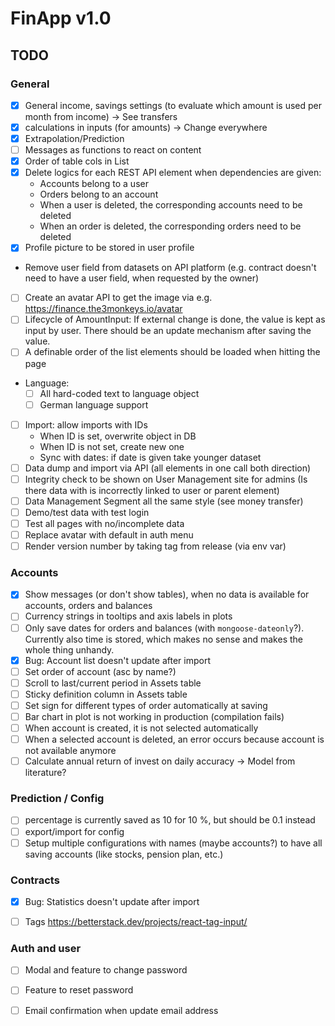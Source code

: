 # FinApp v1.0



## TODO

### General

* [x] General income, savings settings (to evaluate which amount is used per month from income) -> See transfers
* [x] calculations in inputs (for amounts) -> Change everywhere
* [x] Extrapolation/Prediction
* [ ] Messages as functions to react on content
* [x] Order of table cols in List
* [x] Delete logics for each REST API element when dependencies are given: 
  * Accounts belong to a user
  * Orders belong to an account
  * When a user is deleted, the corresponding accounts need to be deleted
  * When an order is deleted, the corresponding orders need to be deleted
* [x] Profile picture to be stored in user profile
* Remove user field from datasets on API platform (e.g. contract doesn't need to have a user field, when requested by the owner)
* [ ] Create an avatar API to get the image via e.g. https://finance.the3monkeys.io/avatar
* [ ] Lifecycle of AmountInput: If external change is done, the value is kept as input by user. There should be an update mechanism after saving the value.
* [ ] A definable order of the list elements should be loaded when hitting the page
* Language:
  * [ ] All hard-coded text to language object
  * [ ] German language support
* [ ] Import: allow imports with IDs
  * When ID is set, overwrite object in DB
  * When ID is not set, create new one
  * Sync with dates: if date is given take younger dataset
* [ ] Data dump and import via API (all elements in one call both direction)
* [ ] Integrity check to be shown on User Management site for admins (Is there data with is incorrectly linked to user or parent element)
* [ ] Data Management Segment all the same style (see money transfer)
* [ ] Demo/test data with test login
* [ ] Test all pages with no/incomplete data
* [ ] Replace avatar with default in auth menu
* [ ] Render version number by taking tag from release (via env var)

### Accounts

* [x] Show messages (or don't show tables), when no data is available for accounts, orders and balances
* [ ] Currency strings in tooltips and axis labels in plots
* [ ] Only save dates for orders and balances (with `mongoose-dateonly`?). Currently also time is stored, which makes no sense and makes the whole thing unhandy.
* [x] Bug: Account list doesn't update after import
* [ ] Set order of account (asc by name?)
* [ ] Scroll to last/current period in Assets table
* [ ] Sticky definition column in Assets table
* [ ] Set sign for different types of order automatically at saving
* [ ] Bar chart in plot is not working in production (compilation fails)
* [ ] When account is created, it is not selected automatically
* [ ] When a selected account is deleted, an error occurs because account is not available anymore
* [ ] Calculate annual return of invest on daily accuracy -> Model from literature?

### Prediction / Config

* [ ] percentage is currently saved as 10 for 10 %, but should be 0.1 instead
* [ ] export/import for config
* [ ] Setup multiple configurations with names (maybe accounts?) to have all saving accounts (like stocks, pension plan, etc.)

### Contracts

* [x] Bug: Statistics doesn't update after import
* [ ] Tags https://betterstack.dev/projects/react-tag-input/


### Auth and user

* [ ] Modal and feature to change password
* [ ] Feature to reset password
* [ ] Email confirmation when update email address

